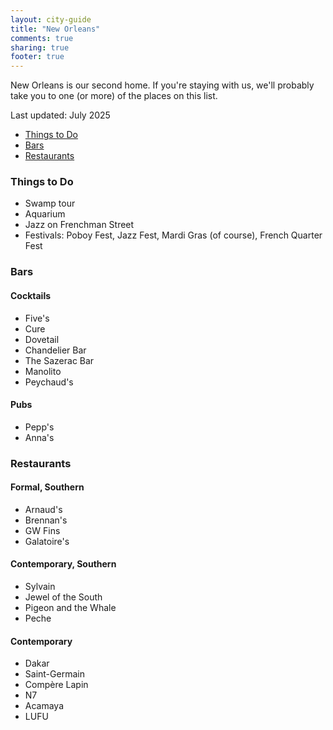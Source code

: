 ```yaml
---
layout: city-guide
title: "New Orleans"
comments: true
sharing: true
footer: true
---
```


New Orleans is our second home. If you're staying with us, we'll probably take you to one (or more) of the places on this list.

Last updated: July 2025

- [Things to Do](#Things-to-Do)
- [Bars](#Bars)
- [Restaurants](#Restaurants)


<a name="Things-to-Do"></a>
### Things to Do
* Swamp tour
* Aquarium
* Jazz on Frenchman Street
* Festivals: Poboy Fest, Jazz Fest, Mardi Gras (of course), French Quarter Fest

<a name="Bars"></a>
### Bars
#### Cocktails
* Five's
* Cure
* Dovetail
* Chandelier Bar
* The Sazerac Bar
* Manolito
* Peychaud's

#### Pubs
* Pepp's
* Anna's

<a name="Restaurants"></a>
### Restaurants
#### Formal, Southern
* Arnaud's
* Brennan's
* GW Fins
* Galatoire's

#### Contemporary, Southern
* Sylvain
* Jewel of the South
* Pigeon and the Whale
* Peche

#### Contemporary
* Dakar
* Saint-Germain
* Compère Lapin
* N7
* Acamaya
* LUFU
